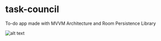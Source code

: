# task-council
 To-do app made with MVVM Architecture and Room Persistence Library


![alt text](https://github.com/furkanakcakaya/androidtask-council/blob/main/task-council.png?raw=true)